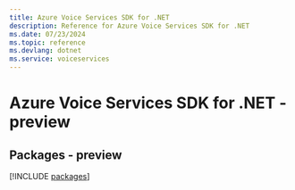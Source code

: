 ```yaml
---
title: Azure Voice Services SDK for .NET
description: Reference for Azure Voice Services SDK for .NET
ms.date: 07/23/2024
ms.topic: reference
ms.devlang: dotnet
ms.service: voiceservices
---
```

# Azure Voice Services SDK for .NET - preview
## Packages - preview
[!INCLUDE [packages](voice-services-index.md)]